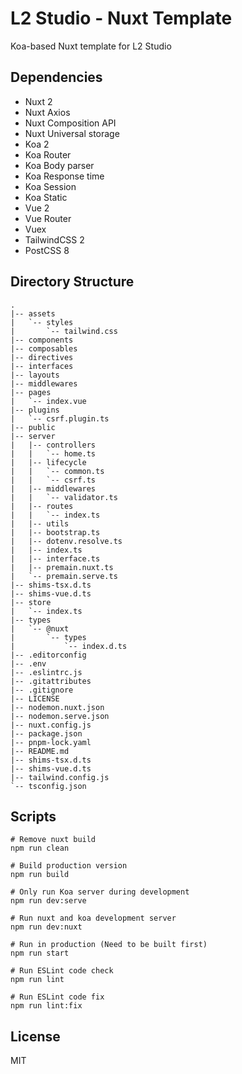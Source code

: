 # L2 Studio - Nuxt Template

Koa-based Nuxt template for L2 Studio

## Dependencies

* Nuxt 2
* Nuxt Axios
* Nuxt Composition API
* Nuxt Universal storage
* Koa 2
* Koa Router
* Koa Body parser
* Koa Response time
* Koa Session
* Koa Static
* Vue 2
* Vue Router
* Vuex
* TailwindCSS 2
* PostCSS 8

## Directory Structure

```
.
|-- assets
|   `-- styles
|       `-- tailwind.css
|-- components
|-- composables
|-- directives
|-- interfaces
|-- layouts
|-- middlewares
|-- pages
|   `-- index.vue
|-- plugins
|   `-- csrf.plugin.ts
|-- public
|-- server
|   |-- controllers
|   |   `-- home.ts
|   |-- lifecycle
|   |   `-- common.ts
|   |   `-- csrf.ts
|   |-- middlewares
|   |   `-- validator.ts
|   |-- routes
|   |   `-- index.ts
|   |-- utils
|   |-- bootstrap.ts
|   |-- dotenv.resolve.ts
|   |-- index.ts
|   |-- interface.ts
|   |-- premain.nuxt.ts
|   `-- premain.serve.ts
|-- shims-tsx.d.ts
|-- shims-vue.d.ts
|-- store
|   `-- index.ts
|-- types
|   `-- @nuxt
|       `-- types
|           `-- index.d.ts
|-- .editorconfig
|-- .env
|-- .eslintrc.js
|-- .gitattributes
|-- .gitignore
|-- LICENSE
|-- nodemon.nuxt.json
|-- nodemon.serve.json
|-- nuxt.config.js
|-- package.json
|-- pnpm-lock.yaml
|-- README.md
|-- shims-tsx.d.ts
|-- shims-vue.d.ts
|-- tailwind.config.js
`-- tsconfig.json
```

## Scripts

```shell
# Remove nuxt build
npm run clean

# Build production version
npm run build

# Only run Koa server during development
npm run dev:serve

# Run nuxt and koa development server
npm run dev:nuxt

# Run in production (Need to be built first)
npm run start

# Run ESLint code check
npm run lint

# Run ESLint code fix
npm run lint:fix
```

## License

MIT
